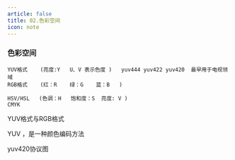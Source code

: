 ```yaml
---
article: false
title: 02.色彩空间
icon: note
---
```


### 色彩空间
```text
YUV格式    (亮度:Y   U、V 表示色度 )   yuv444 yuv422 yuv420  最早用于电视领域
RGB格式    (红：R    绿：G    蓝：B   )

HSV/HSL   (色调：H   饱和度：S  亮度: V )
CMYK
```




YUV格式与RGB格式


YUV ，是一种颜色编码方法

yuv420协议图







